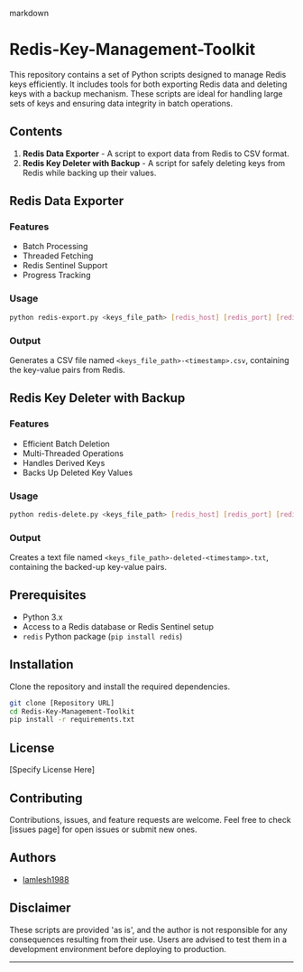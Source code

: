 markdown
# Redis-Key-Management-Toolkit

This repository contains a set of Python scripts designed to manage Redis keys efficiently. It includes tools for both exporting Redis data and deleting keys with a backup mechanism. These scripts are ideal for handling large sets of keys and ensuring data integrity in batch operations.

## Contents

1. **Redis Data Exporter** - A script to export data from Redis to CSV format.
2. **Redis Key Deleter with Backup** - A script for safely deleting keys from Redis while backing up their values.

## Redis Data Exporter

### Features

- Batch Processing
- Threaded Fetching
- Redis Sentinel Support
- Progress Tracking

### Usage

```bash
python redis-export.py <keys_file_path> [redis_host] [redis_port] [redis_db] [sentinel_host] [sentinel_port] [master_name] [redis_password]
```

### Output

Generates a CSV file named `<keys_file_path>-<timestamp>.csv`, containing the key-value pairs from Redis.

## Redis Key Deleter with Backup

### Features

- Efficient Batch Deletion
- Multi-Threaded Operations
- Handles Derived Keys
- Backs Up Deleted Key Values

### Usage

```bash
python redis-delete.py <keys_file_path> [redis_host] [redis_port] [redis_db] [sentinel_host] [sentinel_port] [master_name] [redis_password]
```

### Output

Creates a text file named `<keys_file_path>-deleted-<timestamp>.txt`, containing the backed-up key-value pairs.

## Prerequisites

- Python 3.x
- Access to a Redis database or Redis Sentinel setup
- `redis` Python package (`pip install redis`)

## Installation

Clone the repository and install the required dependencies.

```bash
git clone [Repository URL]
cd Redis-Key-Management-Toolkit
pip install -r requirements.txt
```

## License

[Specify License Here]

## Contributing

Contributions, issues, and feature requests are welcome. Feel free to check [issues page] for open issues or submit new ones.

## Authors

- [lamlesh1988](https://github.com/kamlesh1988)
## Disclaimer

These scripts are provided 'as is', and the author is not responsible for any consequences resulting from their use. Users are advised to test them in a development environment before deploying to production.

---
